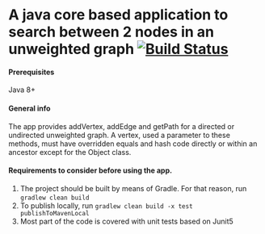 # A java core based application to search between 2 nodes in an unweighted graph  [![Build Status](https://travis-ci.org/silaev/graphs.svg?branch=master)](https://travis-ci.org/silaev/graphs) 

#### Prerequisites
Java 8+

#### General info
The app provides addVertex, addEdge and getPath for a directed or undirected unweighted graph. 
A vertex, used a parameter to these methods, must have overridden equals and hash code directly 
or within an ancestor except for the Object class.  
  

#### Requirements to consider before using the app.
1. The project should be built by means of Gradle. For that reason, run `gradlew clean build`
2. To publish locally, run `gradlew clean build -x test publishToMavenLocal`
3. Most part of the code is covered with unit tests based on Junit5

